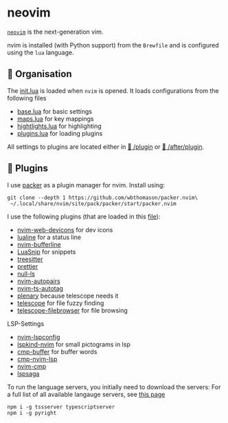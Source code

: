 # neovim

[`neovim`](https://neovim.io/) is the next-generation vim. 

nvim is installed (with Python support) from the `Brewfile` and is configured using the `lua` language.

## :file_folder: Organisation

The [init.lua](https://github.com/jonas-mika/dotfiles/tree/main/.config/nvim/init.lua) is loaded when `nvim` is opened. 
It loads configurations from the following files

- [base.lua](https://github.com/jonas-mika/dotfiles/tree/main/.config/nvim/lua/base.lua) for basic settings
- [maps.lua](https://github.com/jonas-mika/dotfiles/tree/main/.config/nvim/lua/maps.lua) for key mappings
- [hightlights.lua](https://github.com/jonas-mika/dotfiles/tree/main/.config/nvim/lua/maps.lua) for highlighting
- [plugins.lua](https://github.com/jonas-mika/dotfiles/tree/main/.config/nvim/lua/plugins.lua) for loading plugins

All settings to plugins are located either in [:file_folder: /plugin](https://github.com/jonas-mika/dotfiles/tree/main/.config/nvim/lua/plugin) or [:file_folder: /after/plugin](https://github.com/jonas-mika/dotfiles/tree/main/.config/nvim/lua/after/plugin).

## :electric_plug: Plugins

I use [packer](https://github.com/wbthomason/packer.nvim) as a plugin manager for nvim. Install using:

```shell
git clone --depth 1 https://github.com/wbthomason/packer.nvim\
 ~/.local/share/nvim/site/pack/packer/start/packer.nvim
```

I use the following plugins (that are loaded in this [file](https://github.com/jonas-mika/dotfiles/tree/main/.config/nvim/lua/plugins.lua)):

- [nvim-web-devicons](https://github.com/nvim-lualine/lualine.nvim) for dev icons
- [lualine](https://github.com/nvim-lualine/lualine.nvim) for a status line
- [nvim-bufferline]()
- [LuaSnip](https://github.com/L3MON4D3/LuaSnip) for snippets
- [treesitter](https://github.com/nvim-treesitter/nvim-treesitter)
- [prettier](https://github.com/MunifTanjim/prettier.nvim)
- [null-ls]()
- [nvim-autopairs](https://github.com/windwp/nvim-autopairs)
- [nvim-ts-autotag](https://github.com/windwp/nvim-autopairs)
- [plenary](https://github.com/nvim-lua/plenary.nvim) because telescope needs it
- [telescope](https://github.com/nvim-telescope/telescope.nvim) for file fuzzy finding
- [telescope-filebrowser](https://github.com/nvim-telescope/telescope-file-browser.nvim) for file browsing

LSP-Settings
- [nvim-lspconfig](https://github.com/neovim/nvim-lspconfig)
- [lspkind-nvim](https://github.com/onsails/lspkind.nvim) for small pictograms in lsp
- [cmp-buffer](https://github.com/hrsh7th/cmp-buffer) for buffer words
- [cmp-nvim-lsp]()
- [nvim-cmp]()
- [lspsaga]()

To run the language servers, you initially need to download the servers:
For a full list of all available langauge servers, see [this page](https://github.com/neovim/nvim-lspconfig/blob/master/doc/server_configurations.md)

```
npm i -g tssserver typescriptserver
npm i -g pyright
```
